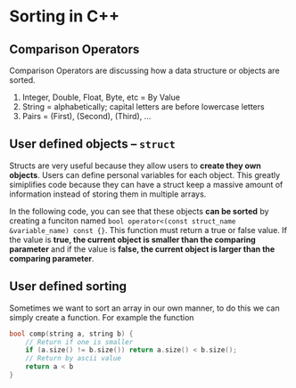 # Sorting in C++

## Comparison Operators

Comparison Operators are discussing how a data structure or objects are sorted.

1. Integer, Double, Float, Byte, etc = By Value
2. String = alphabetically; capital letters are before lowercase letters
3. Pairs = (First), (Second), (Third), ...

## User defined objects – ```struct```

Structs are very useful because they allow users to **create they own objects**. Users can define personal variables for each object. This greatly simiplifies code because they can have a struct keep a massive amount of information instead of storing them in multiple arrays.

In the following code, you can see that these objects **can be sorted** by creating a funciton named ```bool operator<(const struct_name &variable_name) const {}```. This function must return a true or false value. If the value is **true, the current object is smaller than the comparing parameter** and if the value is **false, the current object is larger than the comparing parameter**.

## User defined sorting

Sometimes we want to sort an array in our own manner, to do this we can simply create a function. For example the function
```c++
bool comp(string a, string b) {
    // Return if one is smaller
    if (a.size() != b.size()) return a.size() < b.size();
    // Return by ascii value
    return a < b
}
```